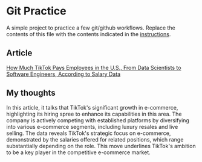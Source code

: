 # Git Practice
A simple project to practice a few git/github workflows.  Replace the contents of this file with the contents indicated in the [instructions](./instructions.md).

## Article
[How Much TikTok Pays Employees in the U.S., From Data Scientists to Software Engineers, According to Salary Data](https://www.entrepreneur.com/business-news/what-does-tiktok-pay-see-salary-data-on-hundreds-of-jobs/468647)

## My thoughts

In this article, it talks that TikTok's significant growth in e-commerce, highlighting its hiring spree to enhance its capabilities in this area. The company is actively competing with established platforms by diversifying into various e-commerce segments, including luxury resales and live selling. The data reveals TikTok's strategic focus on e-commerce, demonstrated by the salaries offered for related positions, which range substantially depending on the role. This move underlines TikTok's ambition to be a key player in the competitive e-commerce market.
